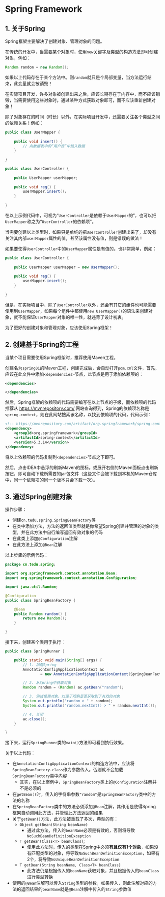 # Spring Framework

## 1. 关于Spring

Spring框架主要解决了创建对象、管理对象的问题。

在传统的开发中，当需要某个对象时，使用`new`关键字及类型的构造方法即可创建对象，例如：

```java
Random random = new Random();
```

如果以上代码存在于某个方法中。则`random`就只是个局部变量，当方法运行结束，此变量就会被销毁！

在实际项目开发，许多对象被创建出来之后，应该长期存在于内存中，而不应该销毁，当需要使用这些对象时，通过某种方式获取对象即可，而不应该重新创建对象！

除了对象存在的时间（时长）以外，在实际项目开发中，还需要关注各个类型之间的依赖关系！例如：

```java
public class UserMapper {
    
    public void insert() {
        // 向数据表中的“用户表”中插入数据
    }
    
}
```

```java
public class UserController {
    
    public UserMapper userMapper;
    
    public void reg() {
        userMapper.insert();
    }
    
}
```

在以上示例代码中，可视为“`UserController`是依赖于`UserMapper`的”，也可以把`UserMapper`称之为“`UserController`的依赖项”。

当需要创建以上类型时，如果只是单纯的把`UserController`创建出来了，却没有关注其内部`userMapper`属性的值，甚至该属性没有值，则是错误的做法！

如果要使得`UserController`中的`UserMapper`属性是有值的，也非常简单，例如：

```java
public class UserController {
    
    public UserMapper userMapper = new UserMapper();
    
    public void reg() {
        userMapper.insert();
    }
    
}
```

但是，在实际项目中，除了`UserController`以外，还会有其它的组件也可能需要使用到`UserMapper`，如果每个组件中都使用`new UserMapper()`的语法来创建对象，就不能保证`UserMapper`对象的唯一性，就违背了设计初衷。

为了更好的创建对象和管理对象，应该使用Spring框架！

## 2. 创建基于Spring的工程

当某个项目需要使用Spring框架时，推荐使用Maven工程。

创建名为`spring01`的Maven工程，创建完成后，会自动打开`pom.xml`文件，首先，应该在此文件中添加`<dependencies>`节点，此节点是用于添加依赖项的：

```xml
<dependencies>

</dependencies>
```

然后，Spring框架的依赖项的代码需要编写在以上节点的子级，而依赖项的代码推荐从 https://mvnrepository.com/ 网站查询得到，Spring的依赖项名称是`spring-context`，则在此网站搜索该名称，以找到依赖项的代码，代码示例：

```xml
<!-- https://mvnrepository.com/artifact/org.springframework/spring-context -->
<dependency>
    <groupId>org.springframework</groupId>
    <artifactId>spring-context</artifactId>
    <version>5.3.14</version>
</dependency>
```

将以上依赖项的代码复制到`<dependencies>`节点之下即可。

然后，点击IDEA中悬浮的刷新Maven的图标，或展开右侧的Maven面板点击刷新按钮，即可自动下载所需要的jar包文件（这些文件会被下载到本机的Maven仓库中，同一个依赖项的同一个版本只会下载一次）。

## 3. 通过Spring创建对象

操作步骤：

- 创建`cn.tedu.spring.SpringBeanFactory`类
- 在类中添加方法，方法的返回值类型就是你希望Spring创建并管理的对象的类型，并在此方法中自行编写返回有效对象的代码
- 在此类上添加`@Configuration`注解
- 在此方法上添加`@Bean`注解

以上步骤的示例代码：

```java
package cn.tedu.spring;

import org.springframework.context.annotation.Bean;
import org.springframework.context.annotation.Configuration;

import java.util.Random;

@Configuration
public class SpringBeanFactory {

    @Bean
    public Random random() {
        return new Random();
    }

}
```

接下来，创建某个类用于执行：

```java
public class SpringRunner {

    public static void main(String[] args) {
        // 1. 加载Spring
        AnnotationConfigApplicationContext ac
                = new AnnotationConfigApplicationContext(SpringBeanFactory.class);

        // 2. 从Spring中获取对象
        Random random = (Random) ac.getBean("random");

        // 3. 测试使用对象，以便于观察是否获取到了有效的对象
        System.out.println("random > " + random);
        System.out.println("random.nextInt() > " + random.nextInt());

        // 4. 关闭
        ac.close();
    }

}
```

接下来，运行`SpringRunner`类的`main()`方法即可看到执行效果。

关于以上代码：

- 在`AnnotationConfigApplicationContext`的构造方法中，应该将`SpringBeanFactory.class`作为参数传入，否则就不会加载`SpringBeanFactory`类中内容
  - 其实，在以上案例中，`SpringBeanFactory`类上的`@Configuration`注解并不是必须的
- 在`getBean()`时，传入的字符串参数`"random"`是`SpringBeanFactory`类中的方法的名称
- 在`SpringBeanFactory`类中的方法必须添加`@Bean`注解，其作用是使得Spring框架自动调用此方法，并管理此方法返回的结果
- 关于`getBean()`方法，此方法被重载了多次，典型的有：
  - `Object getBean(String beanName)`
    - 通过此方法，传入的`beanName`必须是有效的，否则将导致`NoSuchBeanDefinitionException`
  - `T getBean(Class<T> beanClass)`;
    - 使用此方法时，传入的类型在Spring中必须**有且仅有1个对象**，如果没有匹配类型的对象，将导致`NoSuchBeanDefinitionException`，如果有2个，将导致`NoUniqueBeanDefinitionException`
  - `T getBean(String beanName, Class<T> beanClass)`
    - 此方法仍是根据传入的`beanName`获取对象，并且根据传入的`beanClass`进行类型转换
- 使用的`@Bean`注解可以传入`String`类型的参数，如果传入，则此注解对应的方法的返回结果的`beanName`就是`@Bean`注解中传入的`String`参数值











